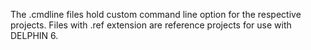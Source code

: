 The .cmdline files hold custom command line option for the respective projects.
Files with .ref extension are reference projects for use with DELPHIN 6.
